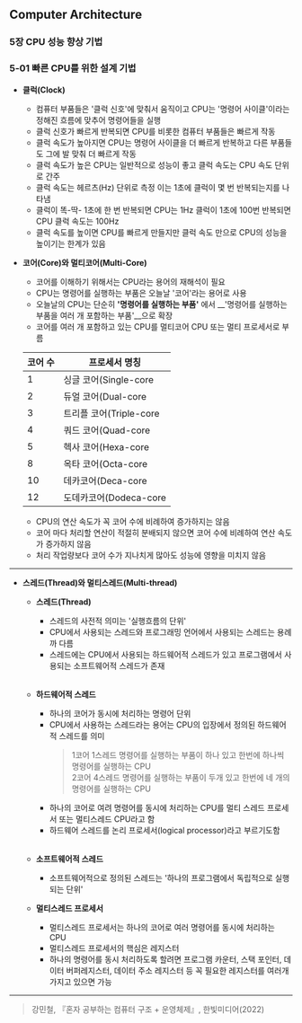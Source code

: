 ## Computer Architecture

### 5장 CPU 성능 향상 기법 

### 5-01 빠른 CPU를 위한 설계 기법      
- **클럭(Clock)**
  - 컴퓨터 부품들은 '클럭 신호'에 맞춰서 움직이고 CPU는 '명령어 사이클'이라는 정해진 흐름에 맞추어 명령어들을 실행
  - 클럭 신호가 빠르게 반복되면 CPU를 비롯한 컴퓨터 부품들은 빠르게 작동
  - 클럭 속도가 높아지면 CPU는 명령어 사이클을 더 빠르게 반복하고 다른 부품들도 그에 발 맞춰 더 빠르게 작동
  - 클럭 속도가 높은 CPU는 일반적으로 성능이 좋고 클럭 속도는 CPU 속도 단위로 간주
  - 클럭 속도는 헤르츠(Hz) 단위로 측정 이는 1초에 클럭이 몇 번 반복되는지를 나타냄
  - 클럭이 똑-딱- 1초에 한 번 반복되면 CPU는 1Hz 클럭이 1초에 100번 반복되면 CPU 클럭 속도는 100Hz
  - 클럭 속도를 높이면 CPU를 빠르게 만들지만 클럭 속도 만으로 CPU의 성능을 높이기는 한계가 있음

- **코어(Core)와 멀티코어(Multi-Core)**
  - 코어를 이해하기 위해서는 CPU라는 용어의 재해석이 필요
  - CPU는 명령어를 실행하는 부품은 오늘날 '코어'라는 용어로 사용
  - 오늘날의 CPU는 단순히 __'명령어를 실행하는 부품'__ 에서 __'명령어를 실행하는 부품을 여러 개 포함하는 부품'__으로 확장
  - 코어를 여러 개 포함하고 있는 CPU를 멀티코어 CPU 또는 멀티 프로세서로 부름
  
  |코어 수|프로세서 명칭|
  |----|---|
  |1|싱글 코어(Single-core|
  |2|듀얼 코어(Dual-core|
  |3|트리플 코어(Triple-core|
  |4|쿼드 코어(Quad-core| 
  |5|헥사 코어(Hexa-core| 
  |8|옥타 코어(Octa-core| 
  |10|데카코어(Deca-core|
  |12|도데카코어(Dodeca-core|

  - CPU의 연산 속도가 꼭 코어 수에 비례하여 증가하지는 않음
  - 코어 마다 처리할 연산이 적절히 분배되지 않으면 코어 수에 비례하여 연산 속도가 증가하지 않음
  - 처리 작업량보다 코어 수가 지나치게 많아도 성능에 영향을 미치지 않음

*** 
- **스레드(Thread)와 멀티스레드(Multi-thread)**
  - **스레드(Thread)**
    - 스레드의 사전적 의미는 '실행흐름의 단위'
    - CPU에서 사용되는 스레드와 프로그래밍 언어에서 사용되는 스레드는 용례까 다름
    - 스레드에는 CPU에서 사용되는 하드웨어적 스레드가 있고 프로그램에서 사용되는 소프트웨어적 스레드가 존재
    <br>
  - **하드웨어적 스레드**
    - 하나의 코어가 동시에 처리하는 명령어 단위
    - CPU에서 사용하는 스레드라는 용어는 CPU의 입장에서 정의된 하드웨어적 스레드를 의미
      >1코어 1스레드 명령어를 실행하는 부품이 하나 있고 한번에 하나씩 명령어를 실행하는 CPU  
      >2코어 4스레드 명령어를 실행하는 부품이 두개 있고 한번에 네 개의 명령어를 실행하는 CPU
    - 하나의 코어로 여려 명령어를 동시에 처리하는 CPU를 멀티 스레드 프로세서 또는 멀티스레드 CPU라고 함
    - 하드웨어 스레드를 논리 프로세서(logical processor)라고 부르기도함
    <br>     
  - **소프트웨어적 스레드**
    - 소프트웨어적으로 정의된 스레드는 '하나의 프로그램에서 독립적으로 실행되는 단위'
  
   - **멀티스레드 프로세서**
     - 멀티스레드 프로세서는 하나의 코어로 여러 명령어를 동시에 처리하는 CPU
     - 멀티스레드 프로세서의 핵심은 레지스터
     - 하나의 명령어를 동시 처리하도록 할려면 프로그램 카운터, 스택 포인터, 데이터 버퍼레지스터, 데이터 주소 레지스터 등 꼭 필요한 레지스터를 여러개 가지고 있으면 가능
              
***
> 강민철, 『혼자 공부하는 컴퓨터 구조 + 운영체제』, 한빛미디어(2022)  
  
